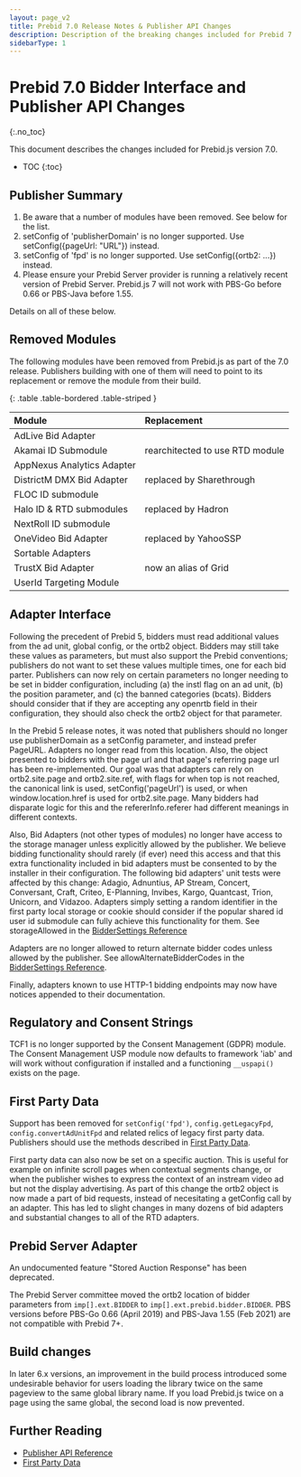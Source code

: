 ```yaml
---
layout: page_v2
title: Prebid 7.0 Release Notes & Publisher API Changes
description: Description of the breaking changes included for Prebid 7.0
sidebarType: 1
---
```


# Prebid 7.0 Bidder Interface and Publisher API Changes

{:.no_toc}

This document describes the changes included for Prebid.js version 7.0.

* TOC
{:toc}

## Publisher Summary

1. Be aware that a number of modules have been removed. See below for the list.
2. setConfig of 'publisherDomain' is no longer supported. Use setConfig({pageUrl: "URL"}) instead.
3. setConfig of 'fpd' is no longer supported. Use setConfig({ortb2: ...}) instead.
4. Please ensure your Prebid Server provider is running a relatively recent version of Prebid Server. Prebid.js 7 will not work with PBS-Go before 0.66 or PBS-Java before 1.55.

Details on all of these below.

## Removed Modules

The following modules have been removed from Prebid.js as part of the 7.0 release. Publishers building with one of them will need to point to its replacement or remove the module from their build.

{: .table .table-bordered .table-striped }

| Module      | Replacement |
|:-----------------------------------------|:---------------------------------------------------------------------------------------------------------------------------------------------------------------------------------------------------------------------------------------------------------------------------|
| AdLive Bid Adapter
| Akamai ID Submodule | rearchitected to use RTD module
| AppNexus Analytics Adapter
| DistrictM DMX Bid Adapter | replaced by Sharethrough
| FLOC ID submodule
| Halo ID & RTD submodules | replaced by Hadron
| NextRoll ID submodule
| OneVideo Bid Adapter | replaced by YahooSSP
| Sortable Adapters
| TrustX Bid Adapter | now an alias of Grid
| UserId Targeting Module

## Adapter Interface

Following the precedent of Prebid 5, bidders must read additional values from the ad unit, global config, or the ortb2 object. Bidders may still take these values as parameters, but must also support the Prebid conventions; publishers do not want to set these values multiple times, one for each bid parter. Publishers can now rely on certain parameters no longer needing to be set in bidder configuration, including (a) the instl flag on an ad unit, (b) the position parameter, and (c) the banned categories (bcats). Bidders should consider that if they are accepting any openrtb field in their configuration, they should also check the ortb2 object for that parameter.

In the Prebid 5 release notes, it was noted that publishers should no longer use publisherDomain as a setConfig parameter, and instead prefer PageURL. Adapters no longer read from this location. Also, the object presented to bidders with the page url and that page's referring page url has been re-implemented. Our goal was that adapters can rely on ortb2.site.page and ortb2.site.ref, with flags for when top is not reached, the canonical link is used, setConfig('pageUrl') is used, or when window.location.href is used for ortb2.site.page. Many bidders had disparate logic for this and the refererInfo.referer had different meanings in different contexts.

Also, Bid Adapters (not other types of modules) no longer have access to the storage manager unless explicitly allowed by the publisher. We believe bidding functionality should rarely (if ever) need this access and that this extra functionality included in bid adapters must be consented to by the installer in their configuration. The following bid adapters' unit tests were affected by this change: Adagio, Adnuntius, AP Stream, Concert, Conversant, Craft, Criteo, E-Planning, Invibes, Kargo, Quantcast, Trion, Unicorn, and Vidazoo. Adapters simply setting a random identifier in the first party local storage or cookie should consider if the popular shared id user id submodule can fully achieve this functionality for them. See storageAllowed in the [BidderSettings Reference](/dev-docs/publisher-api-reference/bidderSettings.html#2-bidder-setting-attributes)

Adapters are no longer allowed to return alternate bidder codes unless allowed by the publisher. See allowAlternateBidderCodes in the [BidderSettings Reference](/dev-docs/publisher-api-reference/bidderSettings.html#2-bidder-setting-attributes).

Finally, adapters known to use HTTP-1 bidding endpoints may now have notices appended to their documentation.

## Regulatory and Consent Strings

TCF1 is no longer supported by the Consent Management (GDPR) module. The Consent Management USP module now defaults to framework 'iab' and will work without configuration if installed and a functioning `__uspapi()` exists on the page.

## First Party Data

Support has been removed for `setConfig('fpd')`, `config.getLegacyFpd`, `config.convertAdUnitFpd` and related relics of legacy first party data. Publishers should use the methods described in [First Party Data]({{site.baseurl}}/features/firstPartyData.html).

First party data can also now be set on a specific auction. This is useful for example on infinite scroll pages when contextual segments change, or when the publisher wishes to express the context of an instream video ad but not the display advertising. As part of this change the ortb2 object is now made a part of bid requests, instead of necesitating a getConfig call by an adapter. This has led to slight changes in many dozens of bid adapters and substantial changes to all of the RTD adapters.

## Prebid Server Adapter

An undocumented feature "Stored Auction Response" has been deprecated.

The Prebid Server committee moved the ortb2 location of bidder parameters from `imp[].ext.BIDDER` to `imp[].ext.prebid.bidder.BIDDER`. PBS versions before PBS-Go 0.66 (April 2019) and PBS-Java 1.55 (Feb 2021) are not compatible with Prebid 7+.

## Build changes

In later 6.x versions, an improvement in the build process introduced some undesirable behavior for users loading the library twice on the same pageview to the same global library name. If you load Prebid.js twice on a page using the same global, the second load is now prevented.

## Further Reading

* [Publisher API Reference](/dev-docs/publisher-api-reference.html)
* [First Party Data](/features/firstPartyData.html)
